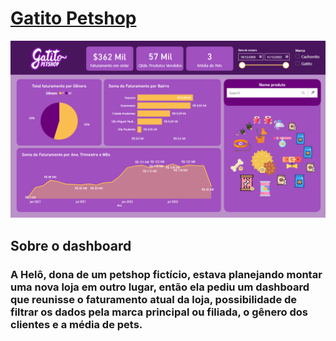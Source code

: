 # [Gatito Petshop](https://app.powerbi.com/view?r=eyJrIjoiZWMwY2JiYzYtMjE0ZC00YTFlLWE0ZmUtMDE4MTFkMDc5YWQ5IiwidCI6IjU2MDcwNDI5LWM1ZWQtNDlhMi05MTAzLTJlZjg1NjUzYTg2MSJ9)

![imagem](DataWarehouse/gatito_dashboard.png)

## Sobre o dashboard
### A Helô, dona de um petshop fictício, estava planejando montar uma nova loja em outro lugar, então ela pediu um dashboard que reunisse o faturamento atual da loja, possibilidade de filtrar os dados pela marca principal ou filiada, o gênero dos clientes e a média de pets. 